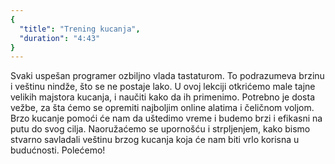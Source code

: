 ```yaml
---
{
  "title": "Trening kucanja",
  "duration": "4:43"
}
---
```


Svaki uspešan programer ozbiljno vlada tastaturom. To podrazumeva brzinu i veštinu nindže, što se ne postaje lako. U ovoj lekciji otkrićemo male tajne velikih majstora kucanja, i naučiti kako da ih primenimo. Potrebno je dosta vežbe, za šta ćemo se opremiti najboljim online alatima i čeličnom voljom. Brzo kucanje pomoći će nam da uštedimo vreme i budemo brzi i efikasni na putu do svog cilja. Naoružaćemo se upornošću i strpljenjem,  kako bismo stvarno savladali veštinu brzog kucanja koja će nam biti vrlo korisna u budućnosti. Polećemo!

